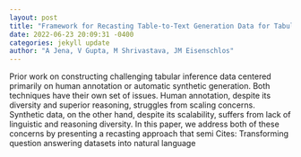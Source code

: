 ```yaml
--- 
layout: post 
title: "Framework for Recasting Table-to-Text Generation Data for Tabular Inference" 
date: 2022-06-23 20:09:31 -0400 
categories: jekyll update 
author: "A Jena, V Gupta, M Shrivastava, JM Eisenschlos" 
--- 
```

Prior work on constructing challenging tabular inference data centered primarily on human annotation or automatic synthetic generation. Both techniques have their own set of issues. Human annotation, despite its diversity and superior reasoning, struggles from scaling concerns. Synthetic data, on the other hand, despite its scalability, suffers from lack of linguistic and reasoning diversity. In this paper, we address both of these concerns by presenting a recasting approach that semi Cites: Transforming question answering datasets into natural language